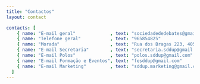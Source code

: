 ```yaml
---
title: "Contactos"
layout: contact

contacts: [
    { name: "E-mail geral"             , text: "sociedadededebates@gmail.com"      , icon: "envelope-fill" },
    { name: "Telefone geral"           , text: "965854825"                         , icon: "phone"         },
    { name: "Morada"                   , text: "Rua dos Bragas 223, 4050-123 Porto", icon: "house-fill"    },
    { name: "E-mail Secretaria"        , text: "secretaria.sddup@gmail.com"        , icon: "envelope-fill" },
    { name: "E-mail Polos"             , text: "polos.sddup@gmail.com"             , icon: "envelope-fill" },
    { name: "E-mail Formação e Eventos", text: "fesddup@gmail.com"                 , icon: "envelope-fill" },
    { name: "E-mail Marketing"         , text: "sddup.marketing@gmail.com"         , icon: "envelope-fill" }
  ]
---
```

